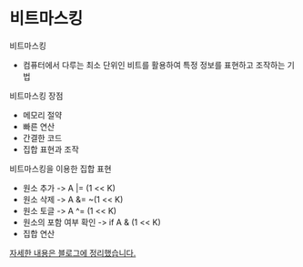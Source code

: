 # 비트마스킹

비트마스킹

- 컴퓨터에서 다루는 최소 단위인 비트를 활용하여 특정 정보를 표현하고 조작하는 기법

비트마스킹 장점

- 메모리 절약
- 빠른 연산
- 간결한 코드
- 집합 표현과 조작

비트마스킹을 이용한 집합 표현

- 원소 추가 -> A |= (1 << K)
- 원소 삭제 -> A &= ~(1 << K)
- 원소 토글 -> A ^= (1 << K)
- 원소의 포함 여부 확인 -> if A & (1 << K)
- 집합 연산

[자세한 내용은 블로그에 정리했습니다.](https://hsh519.tistory.com/97)
